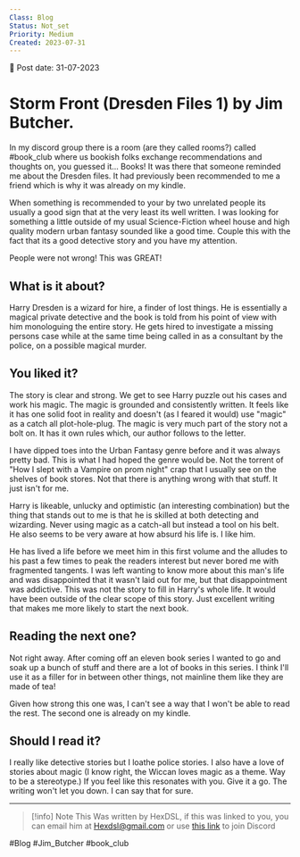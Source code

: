 ```yaml
---
Class: Blog
Status: Not_set
Priority: Medium
Created: 2023-07-31
---
```


📆 Post date: 31-07-2023 

# Storm Front (Dresden Files 1) by Jim Butcher.

In my discord group there is a room (are they called rooms?) called #book_club where us bookish folks exchange recommendations and thoughts on, you guessed it... Books! It was there that someone reminded me about the Dresden files. It had previously been recommended to me a friend which is why it was already on my kindle.

When something is recommended to your by two unrelated people its usually a good sign that at the very least its well written. I was looking for something a little outside of my usual Science-Fiction wheel house and high quality modern urban fantasy sounded like a good time. Couple this with the fact that its a good detective story and you have my attention.

People were not wrong! This was GREAT!

## What is it about?

Harry Dresden is a wizard for hire, a finder of lost things. He is essentially a magical private detective and the book is told from his point of view with him monologuing the entire story. He gets hired to investigate a missing persons case while at the same time being called in as a consultant by the police, on a possible magical murder.

## You liked it?

The story is clear and strong. We get to see Harry puzzle out his cases and work his magic. The magic is grounded and consistently written. It feels like it has one solid foot in reality and doesn't (as I feared it would) use "magic" as a catch all plot-hole-plug. The magic is very much part of the story not a bolt on. It has it own rules which, our author follows to the letter.

I have dipped toes into the Urban Fantasy genre before and it was always pretty bad. This is what I had hoped the genre would be. Not the torrent of "How I slept with a Vampire on prom night" crap that I usually see on the shelves of book stores. Not that there is anything wrong with that stuff. It just isn't for me.

Harry is likeable, unlucky and optimistic (an interesting combination) but the thing that stands out to me is that he is skilled at both detecting and wizarding. Never using magic as a catch-all but instead a tool on his belt. He also seems to be very aware at how absurd his life is. I like him.

He has lived a life before we meet him in this first volume and the alludes to his past a few times to peak the readers interest but never bored me with fragmented tangents. I was left wanting to know more about this man's life and was disappointed that it wasn't laid out for me, but that disappointment was addictive. This was not the story to fill in Harry's whole life. It would have been outside of the clear scope of this story. Just excellent writing that makes me more likely to start the next book.

## Reading the next one?

Not right away. After coming off an eleven book series I wanted to go and soak up a bunch of stuff and there are a lot of books in this series. I think I'll use it as a filler for in between other things, not mainline them like they are made of tea!

Given how strong this one was, I can't see a way that I won't be able to read the rest. The second one is already on my kindle.

## Should I read it?

I really like detective stories but I loathe police stories. I also have a love of stories about magic (I know right, the Wiccan loves magic as a theme. Way to be a stereotype.) If you feel like this resonates with you. Give it a go. The writing won't let you down. I can say that for sure.


---

> [!info] Note
> This Was written by HexDSL, if this was linked to you, you can email him at [Hexdsl@gmail.com](mailto:hexdsl@gmail.com) or use [this link](https://discord.hexdsl.com) to join Discord

#Blog #Jim_Butcher #book_club 